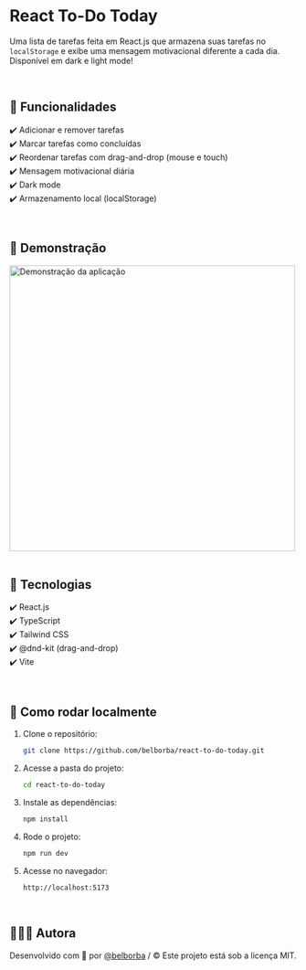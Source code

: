 # React To-Do Today

Uma lista de tarefas feita em React.js que armazena suas tarefas no `localStorage` e exibe uma mensagem motivacional diferente a cada dia. Disponível em dark e light mode!

<br>

## 💜 Funcionalidades

✔️ Adicionar e remover tarefas <br>
✔️ Marcar tarefas como concluídas <br>
✔️ Reordenar tarefas com drag-and-drop (mouse e touch) <br>
✔️ Mensagem motivacional diária <br>
✔️ Dark mode <br>
✔️ Armazenamento local (localStorage) <br>

<br>

## 📸 Demonstração

<img src="https://github.com/user-attachments/assets/0d850ff1-7a85-40cf-bdc3-fe6c619380fb" width="500" alt="Demonstração da aplicação" />


<br>
<br>

## 🤖 Tecnologias

✔️ React.js <br>
✔️ TypeScript <br>
✔️ Tailwind CSS <br>
✔️ @dnd-kit (drag-and-drop) <br>
✔️ Vite

<br>

## 🚀 Como rodar localmente

1. Clone o repositório:
   ```bash
   git clone https://github.com/belborba/react-to-do-today.git
   ```

2. Acesse a pasta do projeto:
   ```bash
   cd react-to-do-today
   ```

3. Instale as dependências:
   ```bash
   npm install
   ```

4. Rode o projeto:
   ```bash
   npm run dev
   ```

5. Acesse no navegador:
   ```
   http://localhost:5173
   ```
<br>

## 👩🏻‍💻 Autora

Desenvolvido com 💜 por [@belborba](https://github.com/belborba) / ©️ Este projeto está sob a licença MIT.
